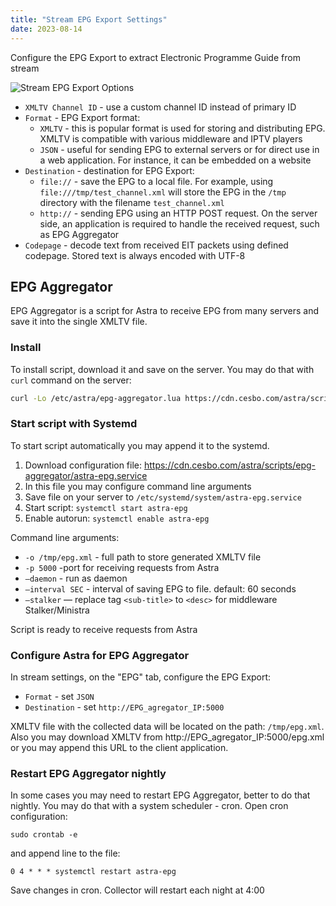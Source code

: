 ```yaml
---
title: "Stream EPG Export Settings"
date: 2023-08-14
---
```


Configure the EPG Export to extract Electronic Programme Guide from stream

![Stream EPG Export Options](https://cdn.cesbo.com/help/astra/admin-guide/stream/epg.png)

- `XMLTV Channel ID` - use a custom channel ID instead of primary ID
- `Format` - EPG Export format:
    - `XMLTV` - this is popular format is used for storing and distributing EPG. XMLTV is compatible with various middleware and IPTV players
    - `JSON` - useful for sending EPG to external servers or for direct use in a web application. For instance, it can be embedded on a website
- `Destination` - destination for EPG Export:
    - `file://` - save the EPG to a local file. For example, using `file:///tmp/test_channel.xml` will store the EPG in the `/tmp` directory with the filename `test_channel.xml`
    - `http://` - sending EPG using an HTTP POST request. On the server side, an application is required to handle the received request, such as EPG Aggregator
- `Codepage` - decode text from received EIT packets using defined codepage. Stored text is always encoded with UTF-8

## EPG Aggregator

EPG Aggregator is a script for Astra to receive EPG from many servers and save it into the single XMLTV file.

### Install

To install script, download it and save on the server. You may do that with `curl` command on the server:

```sh
curl -Lo /etc/astra/epg-aggregator.lua https://cdn.cesbo.com/astra/scripts/epg-aggregator/epg-aggregator.lua
```

### Start script with Systemd

To start script automatically you may append it to the systemd.

1. Download configuration file: https://cdn.cesbo.com/astra/scripts/epg-aggregator/astra-epg.service
2. In this file you may configure command line arguments
3. Save file on your server to `/etc/systemd/system/astra-epg.service`
4. Start script: `systemctl start astra-epg`
5. Enable autorun: `systemctl enable astra-epg`

Command line arguments:

- `-o /tmp/epg.xml` - full path to store generated XMLTV file
- `-p 5000` -port for receiving requests from Astra
- `–daemon` - run as daemon
- `–interval SEC` - interval of saving EPG to file. default: 60 seconds
- `–stalker` — replace tag `<sub-title>` to `<desc>` for middleware Stalker/Ministra

Script is ready to receive requests from Astra

### Configure Astra for EPG Aggregator

In stream settings, on the "EPG" tab, configure the EPG Export:

- `Format` - set `JSON`
- `Destination` - set `http://EPG_agregator_IP:5000`

XMLTV file with the collected data will be located on the path: `/tmp/epg.xml`.
Also you may download XMLTV from http://EPG_agregator_IP:5000/epg.xml or you may append this URL to the client application.

### Restart EPG Aggregator nightly

In some cases you may need to restart EPG Aggregator, better to do that nightly.
You may do that with a system scheduler - cron. Open cron configuration:

```
sudo crontab -e
```

and append line to the file:

```
0 4 * * * systemctl restart astra-epg
```

Save changes in cron. Collector will restart each night at 4:00
